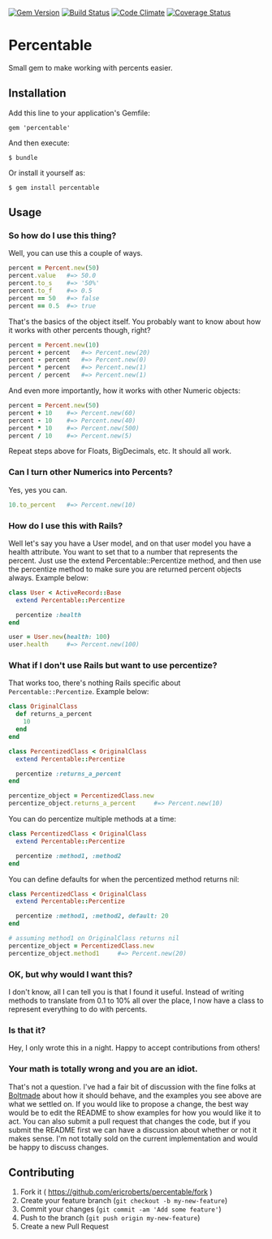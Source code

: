 [![Gem Version](https://badge.fury.io/rb/percentable.png)](http://badge.fury.io/rb/percentable)
[![Build Status](https://travis-ci.org/ericroberts/percentable.png?branch=master)](https://travis-ci.org/ericroberts/percentable)
[![Code Climate](https://codeclimate.com/github/ericroberts/percentable.png)](https://codeclimate.com/github/ericroberts/percentable)
[![Coverage Status](https://coveralls.io/repos/ericroberts/percentable/badge.png?branch=master)](https://coveralls.io/r/ericroberts/percentable?branch=master)

# Percentable

Small gem to make working with percents easier.

## Installation

Add this line to your application's Gemfile:

    gem 'percentable'

And then execute:

    $ bundle

Or install it yourself as:

    $ gem install percentable

## Usage

### So how do I use this thing?

Well, you can use this a couple of ways.

``` ruby
percent = Percent.new(50)
percent.value   #=> 50.0
percent.to_s    #=> '50%'
percent.to_f    #=> 0.5
percent == 50   #=> false
percent == 0.5  #=> true
```

That's the basics of the object itself. You probably want to know about how it works with other percents though, right?

``` ruby
percent = Percent.new(10)
percent + percent   #=> Percent.new(20)
percent - percent   #=> Percent.new(0)
percent * percent   #=> Percent.new(1)
percent / percent   #=> Percent.new(1)
```

And even more importantly, how it works with other Numeric objects:

``` ruby
percent = Percent.new(50)
percent + 10    #=> Percent.new(60)
percent - 10    #=> Percent.new(40)
percent * 10    #=> Percent.new(500)
percent / 10    #=> Percent.new(5)
```

Repeat steps above for Floats, BigDecimals, etc. It should all work.

### Can I turn other Numerics into Percents?

Yes, yes you can.

``` ruby
10.to_percent   #=> Percent.new(10)
```

### How do I use this with Rails?

Well let's say you have a User model, and on that user model you have a health attribute. You want to set that to a number that represents the percent. Just use the extend Percentable::Percentize method, and then use the percentize method to make sure you are returned percent objects always. Example below:

``` ruby
class User < ActiveRecord::Base
  extend Percentable::Percentize

  percentize :health
end

user = User.new(health: 100)
user.health     #=> Percent.new(100)
```

### What if I don't use Rails but want to use percentize?

That works too, there's nothing Rails specific about `Percentable::Percentize`. Example below:

``` ruby
class OriginalClass
  def returns_a_percent
    10
  end
end

class PercentizedClass < OriginalClass
  extend Percentable::Percentize

  percentize :returns_a_percent
end

percentize_object = PercentizedClass.new
percentize_object.returns_a_percent     #=> Percent.new(10)
```

You can do percentize multiple methods at a time:

``` ruby
class PercentizedClass < OriginalClass
  extend Percentable::Percentize

  percentize :method1, :method2
end
```

You can define defaults for when the percentized method returns nil:

``` ruby
class PercentizedClass < OriginalClass
  extend Percentable::Percentize

  percentize :method1, :method2, default: 20
end

# assuming method1 on OriginalClass returns nil
percentize_object = PercentizedClass.new
percentize_object.method1     #=> Percent.new(20)
```

### OK, but why would I want this?

I don't know, all I can tell you is that I found it useful. Instead of writing methods to translate from 0.1 to 10% all over the place, I now have a class to represent everything to do with percents.

### Is that it?

Hey, I only wrote this in a night. Happy to accept contributions from others!

### Your math is totally wrong and you are an idiot.

That's not a question. I've had a fair bit of discussion with the fine folks at [Boltmade](http://www.boltmade.com) about how it should behave, and the examples you see above are what we settled on. If you would like to propose a change, the best way would be to edit the README to show examples for how you would like it to act. You can also submit a pull request that changes the code, but if you submit the README first we can have a discussion about whether or not it makes sense. I'm not totally sold on the current implementation and would be happy to discuss changes.

## Contributing

1. Fork it ( https://github.com/ericroberts/percentable/fork )
2. Create your feature branch (`git checkout -b my-new-feature`)
3. Commit your changes (`git commit -am 'Add some feature'`)
4. Push to the branch (`git push origin my-new-feature`)
5. Create a new Pull Request
